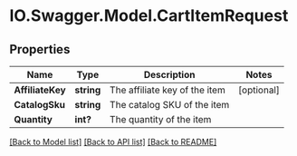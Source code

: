 # IO.Swagger.Model.CartItemRequest
## Properties

Name | Type | Description | Notes
------------ | ------------- | ------------- | -------------
**AffiliateKey** | **string** | The affiliate key of the item | [optional] 
**CatalogSku** | **string** | The catalog SKU of the item | 
**Quantity** | **int?** | The quantity of the item | 

[[Back to Model list]](../README.md#documentation-for-models) [[Back to API list]](../README.md#documentation-for-api-endpoints) [[Back to README]](../README.md)

